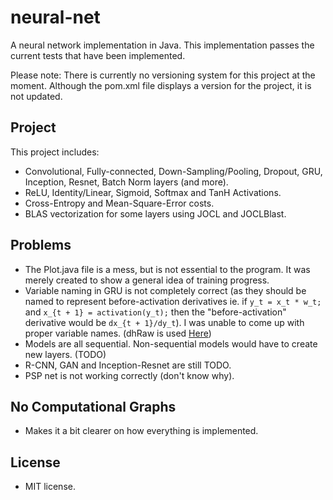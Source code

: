 # neural-net
A neural network implementation in Java. This implementation passes the current tests that have been implemented.

Please note: There is currently no versioning system for this project at the moment. Although the pom.xml file displays a version for the project, it is not updated.
## Project
This project includes:
* Convolutional, Fully-connected, Down-Sampling/Pooling, Dropout, GRU, Inception, Resnet, Batch Norm layers (and more).
* ReLU, Identity/Linear, Sigmoid, Softmax and TanH Activations.
* Cross-Entropy and Mean-Square-Error costs.
* BLAS vectorization for some layers using JOCL and JOCLBlast.

## Problems
* The Plot.java file is a mess, but is not essential to the program. It was merely created to show a general idea of training progress.
* Variable naming in GRU is not completely correct (as they should be named to represent before-activation derivatives ie. if `y_t = x_t * w_t;` and `x_{t + 1} = activation(y_t);` then the "before-activation" derivative would be `dx_{t + 1}/dy_t`). I was unable to come up with proper variable names. (dhRaw is used [Here](https://gist.github.com/karpathy/d4dee566867f8291f086))
* Models are all sequential. Non-sequential models would have to create new layers. (TODO)
* R-CNN, GAN and Inception-Resnet are still TODO.
* PSP net is not working correctly (don't know why).

## No Computational Graphs
* Makes it a bit clearer on how everything is implemented.

## License
* MIT license.
